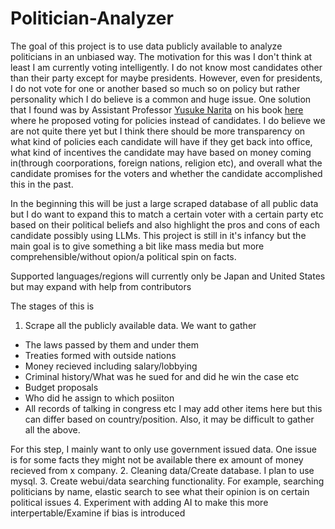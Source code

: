 # Politician-Analyzer
The goal of this project is to use data publicly available to analyze politicians in an unbiased way.
The motivation for this was I don't think at least I am currently voting intelligently. I do not know most candidates other than their party except for maybe presidents. However, even for presidents, I do not vote for one or another based so much so on policy but rather personality which I do believe is a common and huge issue. One solution that I found was by Assistant Professor [Yusuke Narita](https://www.yusuke-narita.com/) on his book [here](https://www.amazon.co.jp/22%E4%B8%96%E7%B4%80%E3%81%AE%E6%B0%91%E4%B8%BB%E4%B8%BB%E7%BE%A9-%E9%81%B8%E6%8C%99%E3%81%AF%E3%82%A2%E3%83%AB%E3%82%B4%E3%83%AA%E3%82%BA%E3%83%A0%E3%81%AB%E3%81%AA%E3%82%8A%E3%80%81%E6%94%BF%E6%B2%BB%E5%AE%B6%E3%81%AF%E3%83%8D%E3%82%B3%E3%81%AB%E3%81%AA%E3%82%8B-SB%E6%96%B0%E6%9B%B8-%E6%88%90%E7%94%B0%E6%82%A0%E8%BC%94/dp/4815615608) where he proposed voting for policies instead of candidates. I do believe we are not quite there yet but I think there should be more transparency on what kind of policies each candidate will have if they get back into office, what kind of incentives the candidate may have based on money coming in(through coorporations, foreign nations, religion etc), and overall what the candidate promises for the voters and whether the candidate accomplished this in the past.

In the beginning this will be just a large scraped database of all public data but I do want to expand this to match a certain voter with a certain party etc based on their political beliefs and also highlight the pros and cons of each candidate possibly using LLMs. This project is still in it's infancy but the main goal is to give something a bit like mass media but more comprehensible/without opion/a political spin on facts.

Supported languages/regions will currently only be Japan and United States but may expand with help from contributors

The stages of this is
1. Scrape all the publicly available data. We want to gather
 -  The laws passed by them and under them
 -  Treaties formed with outside nations
 -  Money recieved including salary/lobbying
 -  Criminal history/What was he sued for and did he win the case etc
 -  Budget proposals
 -  Who did he assign to which posiiton
 -  All records of talking in congress etc
I may add other items here but this can differ based on country/position. Also, it may be difficult to gather all the above.

For this step, I mainly want to only use government issued data. One issue is for some facts they might not be available there ex amount of money
recieved from x company.
2. Cleaning data/Create database. I plan to use mysql.
3. Create webui/data searching functionality. For example, searching politicians by name, elastic search to see what their opinion is on certain political issues
4. Experiment with adding AI to make this more interpertable/Examine if bias is introduced